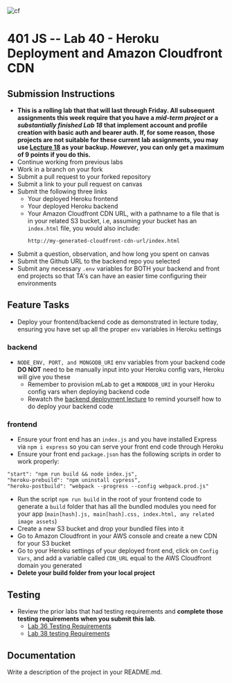 ![cf](https://i.imgur.com/7v5ASc8.png) 
# 401 JS --  Lab 40 - Heroku Deployment and Amazon Cloudfront CDN

## Submission Instructions
  * **This is a rolling lab that that will last through Friday. All subsequent assignments this week require that you have a *mid-term project* or a *substantially finished Lab 18* that implement account and profile creation with basic auth and bearer auth. If, for some reason, those projects are not suitable for these current lab assignments, you may use [Lecture 18](https://github.com/codefellows/seattle-javascript-401d25/tree/master/back-end/18-asset-management) as your backup. *However*, you can only get a maximum of 9 points if you do this.**
  * Continue working from previous labs
  * Work in a branch on your fork
  * Submit a pull request to your forked repository
  * Submit a link to your pull request on canvas
  * Submit the following three links
     * Your deployed Heroku frontend
     * Your deployed Heroku backend
     * Your Amazon Cloudfront CDN URL, with a pathname to a file that is in your related S3 bucket, i.e, assuming your bucket has an `index.html` file, you would also include: 
       ```
       http://my-generated-cloudfront-cdn-url/index.html
       ```
  * Submit a question, observation, and how long you spent on canvas  
  * Submit the Github URL to the backend repo you selected
  * Submit any necessary `.env` variables for BOTH your backend and front end projects so that TA's can have an easier time configuring their environments
 
## Feature Tasks 
* Deploy your frontend/backend code as demonstrated in lecture today, ensuring you have set up all the proper `env` variables in Heroku settings 
  
### backend
* `NODE_ENV, PORT, and MONGODB_URI` env variables from your backend code **DO NOT** need to be manually input into your Heroku config vars, Heroku will give you these
  * Remember to provision mLab to get a `MONDODB_URI` in your Heroku config vars when deploying backend code
  * Rewatch the [backend deployment lecture](https://www.youtube.com/watch?v=WmEaGQpXflo&index=25&list=PLVngfM2hsbi_nzdZ4BtnOQX2GvPpJlz44&t=0s) to remind yourself how to do deploy your backend code

### frontend
* Ensure your front end has an `index.js` and you have installed Express via `npm i express` so you can serve your front end code through Heroku
* Ensure your front end `package.json` has the following scripts in order to work properly:
```
"start": "npm run build && node index.js",
"heroku-prebuild": "npm uninstall cypress",
"heroku-postbuild": "webpack --progress --config webpack.prod.js"
```
* Run the script `npm run build` in the root of your frontend code to generate a `build` folder that has all the bundled modules you need for your app (`main[hash].js, main[hash].css, index.html, any related image assets`)
* Create a new S3 bucket and drop your bundled files into it
* Go to Amazon Cloudfront in your AWS console and create a new CDN for your S3 bucket
* Go to your Heroku settings of your deployed front end, click on `Config Vars`, and add a variable called `CDN_URL` equal to the AWS Cloudfront domain you generated
* **Delete your build folder from your local project**

 
## Testing 
* Review the prior labs that had testing requirements and **complete those testing requirements when you submit this lab**. 
  * [Lab 36 Testing Requirements](https://github.com/seattle-javascript-401d25/36-40-fullstack-app#testing-dont-worry-about-this-today)
  * [Lab 38 testing Requirements](https://github.com/seattle-javascript-401d25/36-40-fullstack-app/blob/master/LAB-38.md#testing)
  

##  Documentation  
Write a description of the project in your README.md. 
